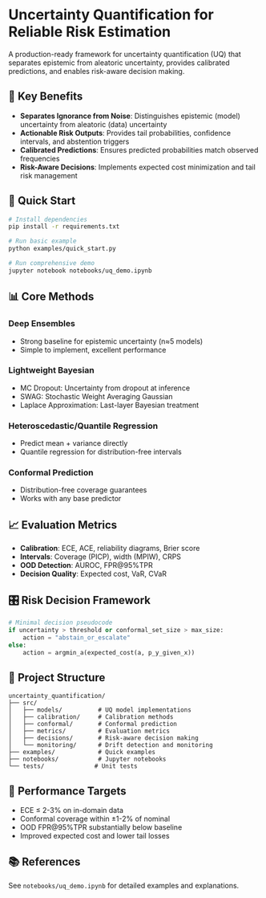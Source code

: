 # Uncertainty Quantification for Reliable Risk Estimation

A production-ready framework for uncertainty quantification (UQ) that separates epistemic from aleatoric uncertainty, provides calibrated predictions, and enables risk-aware decision making.

## 🎯 Key Benefits

- **Separates Ignorance from Noise**: Distinguishes epistemic (model) uncertainty from aleatoric (data) uncertainty
- **Actionable Risk Outputs**: Provides tail probabilities, confidence intervals, and abstention triggers
- **Calibrated Predictions**: Ensures predicted probabilities match observed frequencies
- **Risk-Aware Decisions**: Implements expected cost minimization and tail risk management

## 🚀 Quick Start

```bash
# Install dependencies
pip install -r requirements.txt

# Run basic example
python examples/quick_start.py

# Run comprehensive demo
jupyter notebook notebooks/uq_demo.ipynb
```

## 📊 Core Methods

### Deep Ensembles
- Strong baseline for epistemic uncertainty (n≈5 models)
- Simple to implement, excellent performance

### Lightweight Bayesian
- MC Dropout: Uncertainty from dropout at inference
- SWAG: Stochastic Weight Averaging Gaussian
- Laplace Approximation: Last-layer Bayesian treatment

### Heteroscedastic/Quantile Regression
- Predict mean + variance directly
- Quantile regression for distribution-free intervals

### Conformal Prediction
- Distribution-free coverage guarantees
- Works with any base predictor

## 📈 Evaluation Metrics

- **Calibration**: ECE, ACE, reliability diagrams, Brier score
- **Intervals**: Coverage (PICP), width (MPIW), CRPS
- **OOD Detection**: AUROC, FPR@95%TPR
- **Decision Quality**: Expected cost, VaR, CVaR

## 🎛️ Risk Decision Framework

```python
# Minimal decision pseudocode
if uncertainty > threshold or conformal_set_size > max_size:
    action = "abstain_or_escalate"
else:
    action = argmin_a(expected_cost(a, p_y_given_x))
```

## 📁 Project Structure

```
uncertainty_quantification/
├── src/
│   ├── models/          # UQ model implementations
│   ├── calibration/     # Calibration methods
│   ├── conformal/       # Conformal prediction
│   ├── metrics/         # Evaluation metrics
│   ├── decisions/       # Risk-aware decision making
│   └── monitoring/      # Drift detection and monitoring
├── examples/            # Quick examples
├── notebooks/           # Jupyter notebooks
└── tests/              # Unit tests
```

## 🎯 Performance Targets

- ECE ≤ 2-3% on in-domain data
- Conformal coverage within ±1-2% of nominal
- OOD FPR@95%TPR substantially below baseline
- Improved expected cost and lower tail losses

## 📚 References

See `notebooks/uq_demo.ipynb` for detailed examples and explanations.